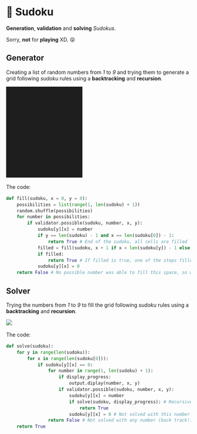 # :crossed_flags: Sudoku
**Generation**, **validation** and **solving** *Sudokus*.

Sorry, **not** for **playing** XD. :stuck_out_tongue_closed_eyes:

## Generator
Creating a list of random numbers from *1* to *9* and trying them to generate a grid following *sudoku* rules using a **backtracking** and **recursion**.

![](generation.gif)

The code:

```python
def fill(sudoku, x = 0, y = 0):    
    possibilities = list(range(1, len(sudoku) + 1))    
    random.shuffle(possibilities)    
    for number in possibilities:        
        if validator.possible(sudoku, number, x, y):
            sudoku[y][x] = number            
            if y == len(sudoku) - 1 and x == len(sudoku[0]) - 1:
                return True # End of the sudoku, all cells are filled            
            filled = fill(sudoku, x + 1 if x < len(sudoku[y]) - 1 else 0, y + 1 if x == len(sudoku[y]) - 1 else y) # Recursion
            if filled:
                return True # If filled is true, one of the steps filled the last cell
            sudoku[y][x] = 0    
    return False # No possible number was able to fill this space, so we need to go back to the previous step (backtracking)
```

## Solver
Trying the numbers from *1* to *9* to fill the grid following *sudoku* rules using a **backtracking** and **recursion**.

![](solving.gif)

The code:

```python
def solve(sudoku):
    for y in range(len(sudoku)):
        for x in range(len(sudoku[0])):        
            if sudoku[y][x] == 0:
                for number in range(1, len(sudoku) + 1):
                    if display_progress:
                        output.diplay(number, x, y)
                    if validator.possible(sudoku, number, x, y):
                        sudoku[y][x] = number
                        if solve(sudoku, display_progress): # Recursive call
                            return True
                        sudoku[y][x] = 0 # Not solved with this number                    
                return False # Not solved with any number (back track!)
    return True
```